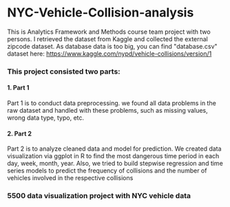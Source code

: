 # NYC-Vehicle-Collision-analysis



This is Analytics Framework and Methods course team project with two persons. I retrieved the dataset from Kaggle and collected the external zipcode dataset. As database data is too big, you can find "database.csv" dataset here: https://www.kaggle.com/nypd/vehicle-collisions/version/1 

### This project consisted two parts:
#### 1. Part 1
Part 1 is to conduct data preprocessing. we found all data problems in the raw dataset and handled with these problems, such as missing values, wrong data type, typo, etc.
#### 2. Part 2
Part 2 is to analyze cleaned data and model for prediction. We created data visualization via ggplot in R to find the most dangerous time period in each day, week, month, year. Also, we tried to build stepwise regression and time series models to predict the frequency of collisions and the number of vehicles involved in the respective collisions

### 5500 data visualization project with NYC vehicle data

